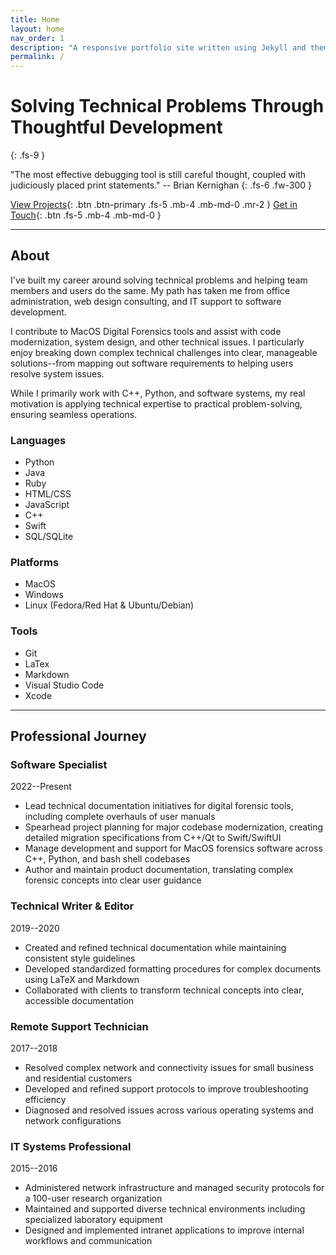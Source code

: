 ```yaml
---
title: Home
layout: home
nav_order: 1
description: "A responsive portfolio site written using Jekyll and themed with Just the Docs"
permalink: /
---
```


# Solving Technical Problems Through Thoughtful Development
{: .fs-9 }

"The most effective debugging tool is still careful thought, coupled with judiciously placed print statements." -- Brian Kernighan
{: .fs-6 .fw-300 }

[View Projects](#projects){: .btn .btn-primary .fs-5 .mb-4 .mb-md-0 .mr-2 }
[Get in Touch](#contact){: .btn .fs-5 .mb-4 .mb-md-0 }

---

## About

I've built my career around solving technical problems and helping team members and users do the same. My path has taken me from office administration, web design consulting, and IT support to software development.

I contribute to MacOS Digital Forensics tools and assist with code modernization, system design, and other technical issues. I particularly enjoy breaking down complex technical challenges into clear, manageable solutions--from mapping out software requirements to helping users resolve system issues.

While I primarily work with C++, Python, and software systems, my real motivation is applying technical expertise to practical problem-solving, ensuring seamless operations.

### Languages

- Python
- Java
- Ruby
- HTML/CSS
- JavaScript
- C++
- Swift
- SQL/SQLite

### Platforms

- MacOS
- Windows
- Linux (Fedora/Red Hat & Ubuntu/Debian)

### Tools

- Git
- LaTex
- Markdown
- Visual Studio Code
- Xcode

---

## Professional Journey

### Software Specialist

2022--Present

- Lead technical documentation initiatives for digital forensic tools, including complete overhauls of user manuals
- Spearhead project planning for major codebase modernization, creating detailed migration specifications from C++/Qt to Swift/SwiftUI
- Manage development and support for MacOS forensics software across C++, Python, and bash shell codebases
- Author and maintain product documentation, translating complex forensic concepts into clear user guidance

### Technical Writer & Editor

2019--2020

- Created and refined technical documentation while maintaining consistent style guidelines
- Developed standardized formatting procedures for complex documents using LaTeX and Markdown
- Collaborated with clients to transform technical concepts into clear, accessible documentation

### Remote Support Technician

2017--2018

- Resolved complex network and connectivity issues for small business and residential customers
- Developed and refined support protocols to improve troubleshooting efficiency
- Diagnosed and resolved issues across various operating systems and network configurations

### IT Systems Professional

2015--2016

- Administered network infrastructure and managed security protocols for a 100-user research organization
- Maintained and supported diverse technical environments including specialized laboratory equipment
- Designed and implemented intranet applications to improve internal workflows and communication
